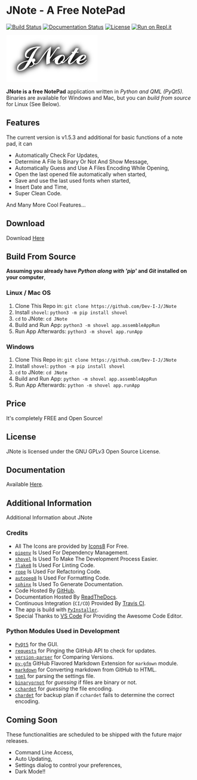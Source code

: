 # JNote - A Free NotePad

[![Build Status](https://travis-ci.org/Dev-I-J/JNote.svg?branch=master)](https://travis-ci.org/Dev-I-J/JNote)
[![Documentation Status](https://readthedocs.org/projects/jnote-notepad/badge/?version=latest)](https://jnote-notepad.readthedocs.io/en/latest/?badge=latest)
[![License](https://img.shields.io/badge/license-GPL%203.0-green.svg)](https://opensource.org/licenses/GPL-3.0)
[![Run on Repl.it](https://repl.it/badge/github/Dev-I-J/JNote)](https://repl.it/github/Dev-I-J/JNote)

![JNote Logo](icons/logo.png)

__JNote is a free NotePad__ application written in _Python and QML (PyQt5)._ Binaries are available for Windows and Mac, but you can _build from source_ for Linux (See Below).

## Features

The current version is v1.5.3 and additional for basic functions of a note pad, it can

* Automatically Check For Updates,
* Determine A File Is Binary Or Not And Show Message,
* Automatically Guess and Use A Files Encoding While Opening,
* Open the last opened file automatically when started,
* Save and use the last used fonts when started,
* Insert Date and Time,
* Super Clean Code.

And Many More Cool Features...

## Download

Download [Here](https://github.com/Dev-I-J/JNote/releases/latest)

## Build From Source

__Assuming you already have _Python along with 'pip'_ and _Git_ installed on your computer__,

### Linux / Mac OS

1. Clone This Repo in: `git clone https://github.com/Dev-I-J/JNote`
2. Install `shovel`: `python3 -m pip install shovel`
3. `cd` to JNote: `cd JNote`
4. Build and Run App: `python3 -m shovel app.assembleAppRun`
5. Run App Afterwards: `python3 -m shovel app.runApp`

### Windows

1. Clone This Repo in: `git clone https://github.com/Dev-I-J/JNote`
2. Install `shovel`: `python -m pip install shovel`
3. `cd` to JNote: `cd JNote`
4. Build and Run App: `python -m shovel app.assembleAppRun`
5. Run App Afterwards: `python -m shovel app.runApp`

## Price

It's completely FREE and Open Source!

## License

JNote is licensed under the GNU GPLv3 Open Source License.

## Documentation

Available [Here](https://jnote-notepad.readthedocs.io/en/latest/).

## Additional Information

Additional Information about JNote

### Credits

* All The Icons are provided by [Icons8](https://icons8.com) For Free.
* [`pipenv`](https://pypi.org/project/pipenv) Is Used For Dependency Management.
* [`shovel`](https://pypi.org/project/shovel) Is Used To Make The Development Process Easier.
* [`flake8`](https://pypi.org/project/flake8) Is Used For Linting Code.
* [`rope`](https://pypi.org/project/rope) Is Used For Refactoring Code.
* [`autopep8`](https://pypi.org/project/autopep8) Is Used For Formatting Code.
* [`sphinx`](https://pypi.org/project/Sphinx/) Is Used To Generate Documentation.
* Code Hosted By [GitHub](https://github.com).
* Documentation Hosted By [ReadTheDocs](https://readthedocs.org).
* Continuous Integration (`CI/CD`) Provided By [Travis CI](https://travis-ci.org).
* The app is build with [`PyInstaller`](https://pypi.org/project/PyInstaller).
* Special Thanks to [VS Code](https://vscode.com) For Providing the Awesome Code Editor.

### Python Modules Used in Development

* [`PyQt5`](https://pypi.org/project/PyQt5/) for the GUI.
* [`requests`](https://pypi.org/project/requests/) for Pinging the GitHub API to check for updates.
* [`version-parser`](https://pypi.org/project/version-parser/) for Comparing Versions.
* [`py-gfm`](https://pypi.org/project/py-gfm/) GitHub Flavored Markdown Extension for `markdown` module.
* [`markdown`](https://pypi.org/project/markdown/) for Converting markdown from GitHub to HTML.
* [`toml`](https://pypi.org/project/toml/) for parsing the settings file.
* [`binaryornot`](https://pypi.org/project/binaryornot/) for _guessing_ if files are binary or not.
* [`cchardet`](https://pypi.org/project/cchardet/) for _guessing_ the file encoding.
* [`chardet`](https://pypi.org/project/chardet/) for backup plan if `cchardet` fails to determine the correct encoding.

## Coming Soon

These functionalities are scheduled to be shipped with the future major releases.

* Command Line Access,
* Auto Updating,
* Settings dialog to control your preferences,
* Dark Mode!!
